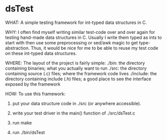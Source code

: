 dsTest
======

WHAT: A simple testing framework for int-typed data structures in C.

WHY: I often find myself writing similar test-code over and over again for testing hand-made data structures in C. Usually I write them typed as ints to start with then use some preprocessing or sed/awk magic to get type-abstraction. Thus, it would be nice for me to be able to reuse my test code on these int-typed data structures.

WHERE: The layout of the project is fairly simple:
./bin: the directory containing binaries; what you actually want to run
./src: the directory containing source (.c) files; where the framework code lives
./include: the directory containing include (.h) files; a good place to see the interface exposed by the framework

HOW: To use this framework:

1) put your data structure code in ./src (or anywhere accessible).

2) write your test driver in the main() function of ./src/dsTest.c

3) run make

4) run ./bin/dsTest